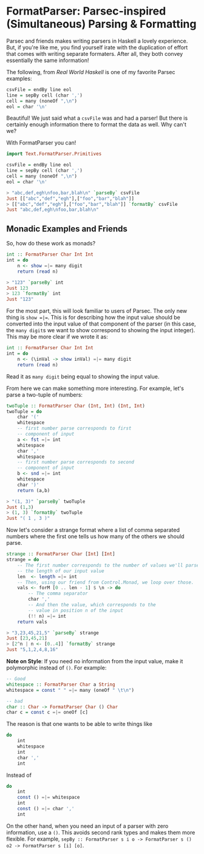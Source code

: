 FormatParser: Parsec-inspired (Simultaneous) Parsing & Formatting
=================================================================

Parsec and friends makes writing parsers in Haskell a lovely experience. But, if you're like me, you find yourself irate with the duplication of effort that comes with writing separate formaters. After all, they both convey essentially the same information!

The following, from *Real World Haskell* is one of my favorite Parsec examples:

```haskell
csvFile = endBy line eol
line = sepBy cell (char ',')
cell = many (noneOf ",\n")
eol = char '\n'
```

Beautiful! We just said what a `csvFile` was and had a parser! But there is certainly enough information there to format the data as well. Why can't we?

With FormatParser you can!

```haskell
import Text.FormatParser.Primitives

csvFile = endBy line eol
line = sepBy cell (char ',')
cell = many (noneOf ",\n")
eol = char '\n'
```

```haskell
> "abc,def,egh\nfoo,bar,blah\n" `parseBy` csvFile 
Just [["abc","def","egh"],["foo","bar","blah"]]
> [["abc","def","egh"],["foo","bar","blah"]] `formatBy` csvFile
Just "abc,def,egh\nfoo,bar,blah\n"
```

Monadic Examples and Friends
----------------------------

So, how do these work as monads?

```haskell
int :: FormatParser Char Int Int
int = do
	n <- show =|= many digit
	return (read n)
```

```haskell
> "123" `parseBy` int
Just 123
> 123 `formatBy` int
Just "123"

```

For the most part, this will look familiar to users of Parsec. The only new thing is `show =|=`. This is for describing how the input value should be converted into the input value of that component of the parser (in this case, the `many digit`s we want to show correspond to showing the input integer). This may be more clear if we wrote it as:

```haskell
int :: FormatParser Char Int Int
int = do
	n <- (\inVal -> show inVal) =|= many digit
	return (read n)
```

Read it as `many digit` being equal to showing the input value.

From here we can make something more interesting. For example, let's parse a two-tuple of numbers:

```haskell
twoTuple :: FormatParser Char (Int, Int) (Int, Int)
twoTuple = do
	char '('
	whitespace
	-- first number parse corresponds to first
	-- component of input
	a <- fst =|= int
	whitespace
	char ','
	whitespace
	-- first number parse corresponds to second
	-- component of input
	b <- snd =|= int
	whitespace
	char ')'
	return (a,b)
```

```haskell
> "(1, 3)" `parseBy` twoTuple
Just (1,3)
> (1, 3) `formatBy` twoTuple
Just "( 1 , 3 )"
```

Now let's consider a strange format where a list of comma separated numbers where the first one tells us how many of the others we should parse.

```haskell
strange :: FormatParser Char [Int] [Int]
strange = do
	-- The first number corresponds to the number of values we'll parse,
	-- the length of our input value
	len  <- length =|= int
	-- Then, using our friend from Control.Monad, we loop over those.
	vals <- forM [0 .. len - 1] $ \n -> do
		-- The comma separator
		char ','
		-- And then the value, which corresponds to the 
		-- value in position n of the input
		(!! n) =|= int
	return vals
```

```haskell
> "3,23,45,21,5" `parseBy` strange
Just [23,45,21]
> [2^n | n <- [0..4]] `formatBy` strange 
Just "5,1,2,4,8,16"
```

**Note on Style**: If you need no information from the input value, make it polymorphic instead of `()`. For example:

```haskell
-- Good
whitespace :: FormatParser Char a String
whitespace = const " " =|= many (oneOf " \t\n")

-- bad
char :: Char -> FormatParser Char () Char
char c = const c =|= oneOf [c]
```

The reason is that one wants to be able to write things like

```haskell
do
	int
	whitespace
	int
	char ','
	int
```

Instead of 

```haskell
do
	int
	const () =|= whitespace
	int
	const () =|= char ','
	int
```

On the other hand, when you need an input of a parser with zero information, use a `()`. This avoids second rank types and makes them more flexible. For example, `sepBy :: FormatParser s i o -> FormatParser s () o2 -> FormatParser s [i] [o]`.

